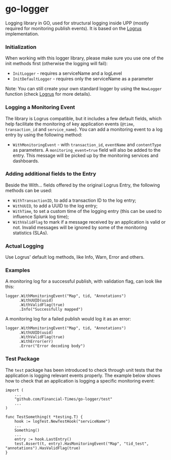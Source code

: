 # go-logger
Logging library in GO, used for structural logging inside UPP (mostly required for monitoring publish events). It is based on the [Logrus](https://github.com/sirupsen/logrus) implementation.

### Initialization
When working with this logger library, please make sure you use one of the init methods first (otherwise the logging will fail):
- `InitLogger` - requires a serviceName and a logLevel
- `InitDefaultLogger` - requires only the serviceName as a parameter

Note: You can still create your own standard logger by using the `NewLogger` function (check [Logrus](https://github.com/sirupsen/logrus/blob/master/logger.go#L69) for more details).


### Logging a Monitoring Event
The library is Logrus compatible, but it includes a few default fields, 
which help facilitate the monitoring of key application events (`@time`, `transaction_id` and `service_name`).
You can add a monitoring event to a log entry by using the following method:
- `WithMonitoringEvent` - with `transaction_id`, `eventName` and `contentType` as parameters. 
A `monitoring_event=true` field will also be added to the entry. 
This message will be picked up by the monitoring services and dashboards.

### Adding additional fields to the Entry

Beside the With... fields offered by the original Logrus Entry, the following methods can be used:
- `WithTransactionID`, to add a transaction ID to the log entry;
- `WithUUID`, to add a UUID to the log entry;
- `WithTime`, to set a custom time of the logging entry (this can be used to influence Splunk log time); 
- `WithValidFlag` to mark if a message received by an application is valid or not. 
Invalid messages will be ignored by some of the monitoring statistics (SLAs).

### Actual Logging

Use Logrus' default log methods, like Info, Warn, Error and others.

### Examples

A monitoring log for a successful publish, with validation flag, can look like this:

```
logger.WithMonitoringEvent("Map", tid, "Annotations")
      .WithUUID(uuid)
      .WithValidFlag(true)
      .Info("Successfully mapped")
```

A monitoring log for a failed publish would log it as an error:
```
logger.WithMonitoringEvent("Map", tid, "Annotations")
      .WithUUID(uuid)
      .WithValidFlag(true)
      .WithError(err)
      .Error("Error decoding body")
```

### Test Package

The `test` package has been introduced to check through unit tests that the application is logging relevant events 
properly. The example below shows how to check that an application is logging a specific monitoring event:
```
import (
    ...
    "github.com/Financial-Times/go-logger/test"
    ...
)

func TestSomething(t *testing.T) {
    hook := logTest.NewTestHook("serviceName")
    ...
    Something()
    ...
    entry := hook.LastEntry()
    test.Assert(t, entry).HasMonitoringEvent("Map", "tid_test", "annotations").HasValidFlag(true)
}

```
